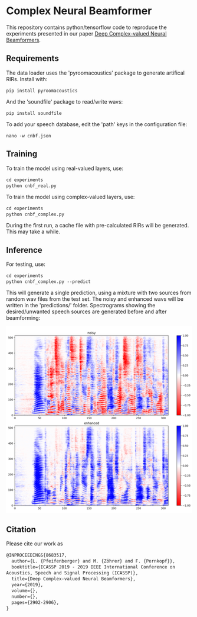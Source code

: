 Complex Neural Beamformer
=========================


This repository contains python/tensorflow code to reproduce the experiments presented in our paper
[Deep Complex-valued Neural Beamformers](https://doi.org/10.1109/ICASSP.2019.8683517).



Requirements
------------

The data loader uses the 'pyroomacoustics' package to generate artifical RIRs.
Install with:
```
pip install pyroomacoustics
```

And the 'soundfile' package to read/write wavs:
```
pip install soundfile
```


To add your speech database, edit the 'path' keys in the configuration file:
```
nano -w cnbf.json
```




Training
--------

To train the model using real-valued layers, use:
```
cd experiments
python cnbf_real.py
```

To train the model using complex-valued layers, use:
```
cd experiments
python cnbf_complex.py
```

During the first run, a cache file with pre-calculated RIRs will be generated. This may take a while.



Inference
---------

For testing, use:
```
cd experiments
python cnbf_complex.py --predict
```

This will generate a single prediction, using a mixture with two sources from random wav files from the test set.
The noisy and enhanced wavs will be written in the 'predictions/' folder.
Spectrograms showing the desired/unwanted speech sources are generated before and after beamforming:

![predicitons](predictions/cnbf_complex_prediction.png "Prediction example")



Citation
--------

Please cite our work as 

```
@INPROCEEDINGS{8683517,
  author={L. {Pfeifenberger} and M. {Zöhrer} and F. {Pernkopf}},
  booktitle={ICASSP 2019 - 2019 IEEE International Conference on Acoustics, Speech and Signal Processing (ICASSP)}, 
  title={Deep Complex-valued Neural Beamformers}, 
  year={2019},
  volume={},
  number={},
  pages={2902-2906},
}
```


